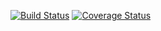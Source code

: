 [![Build Status](https://travis-ci.com/TheAsel/TOS-Assignment-2.svg?branch=master)](https://travis-ci.com/TheAsel/TOS-Assignment-2)
[![Coverage Status](https://coveralls.io/repos/github/TheAsel/TOS-Assignment-2/badge.svg?branch=master)](https://coveralls.io/github/TheAsel/TOS-Assignment-2?branch=master)

